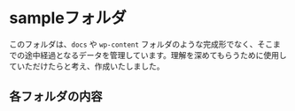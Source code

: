 # sampleフォルダ

このフォルダは、`docs` や `wp-content` フォルダのような完成形でなく、そこまでの途中経過となるデータを管理しています。理解を深めてもらうために使用していただけたらと考え、作成いたしました。

## 各フォルダの内容
